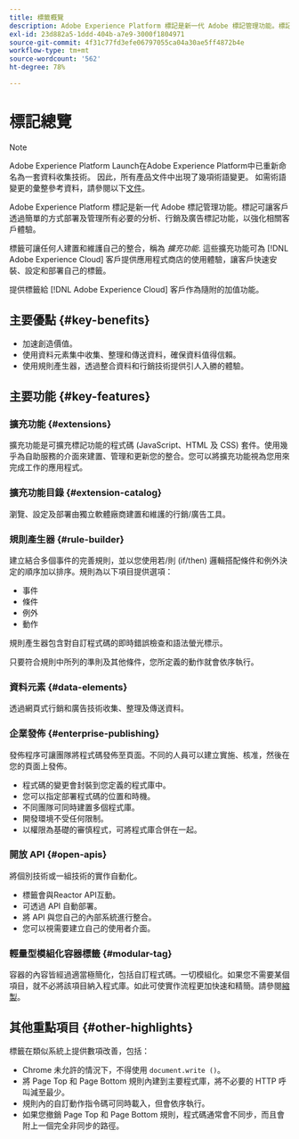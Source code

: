 ```yaml
---
title: 標籤概覽
description: Adobe Experience Platform 標記是新一代 Adobe 標記管理功能。標記可讓客戶透過簡單的方式部署及管理所有必要的分析、行銷及廣告標記功能，以強化相關客戶體驗。
exl-id: 23d882a5-1ddd-404b-a7e9-3000f1804971
source-git-commit: 4f31c77fd3efe06797055ca04a30ae5ff4872b4e
workflow-type: tm+mt
source-wordcount: '562'
ht-degree: 78%

---
```


# 標記總覽

>[!NOTE]
>
>Adobe Experience Platform Launch在Adobe Experience Platform中已重新命名為一套資料收集技術。 因此，所有產品文件中出現了幾項術語變更。 如需術語變更的彙整參考資料，請參閱以下[文件](./term-updates.md)。

Adobe Experience Platform 標記是新一代 Adobe 標記管理功能。標記可讓客戶透過簡單的方式部署及管理所有必要的分析、行銷及廣告標記功能，以強化相關客戶體驗。

標籤可讓任何人建置和維護自己的整合，稱為 *擴充功能*. 這些擴充功能可為 [!DNL Adobe Experience Cloud] 客戶提供應用程式商店的使用體驗，讓客戶快速安裝、設定和部署自己的標籤。

提供標籤給 [!DNL Adobe Experience Cloud] 客戶作為隨附的加值功能。

## 主要優點 {#key-benefits}

* 加速創造價值。
* 使用資料元素集中收集、整理和傳送資料，確保資料值得信賴。
* 使用規則產生器，透過整合資料和行銷技術提供引人入勝的體驗。

## 主要功能 {#key-features}

### 擴充功能 {#extensions}

擴充功能是可擴充標記功能的程式碼 (JavaScript、HTML 及 CSS) 套件。使用幾乎為自助服務的介面來建置、管理和更新您的整合。您可以將擴充功能視為您用來完成工作的應用程式。

### 擴充功能目錄 {#extension-catalog}

瀏覽、設定及部署由獨立軟體廠商建置和維護的行銷/廣告工具。

### 規則產生器 {#rule-builder}

建立結合多個事件的完善規則，並以您使用若/則 (if/then) 邏輯搭配條件和例外決定的順序加以排序。規則為以下項目提供選項：

* 事件
* 條件
* 例外
* 動作

規則產生器包含對自訂程式碼的即時錯誤檢查和語法螢光標示。

只要符合規則中所列的準則及其他條件，您所定義的動作就會依序執行。

### 資料元素 {#data-elements}

透過網頁式行銷和廣告技術收集、整理及傳送資料。

### 企業發佈 {#enterprise-publishing}

發佈程序可讓團隊將程式碼發佈至頁面。不同的人員可以建立實施、核准，然後在您的頁面上發佈。

* 程式碼的變更會封裝到您定義的程式庫中。
* 您可以指定部署程式碼的位置和時機。
* 不同團隊可同時建置多個程式庫。
* 開發環境不受任何限制。
* 以權限為基礎的審慎程式，可將程式庫合併在一起。

### 開放 API {#open-apis}

將個別技術或一組技術的實作自動化。

* 標籤會與Reactor API互動。
* 可透過 API 自動部署。
* 將  API 與您自己的內部系統進行整合。
* 您可以視需要建立自己的使用者介面。

### 輕量型模組化容器標籤 {#modular-tag}

容器的內容皆經過適當極簡化，包括自訂程式碼。一切模組化。如果您不需要某個項目，就不必將該項目納入程式庫。如此可使實作流程更加快速和精簡。請參閱[縮製](./ui/publishing/builds.md)。

## 其他重點項目 {#other-highlights}

標籤在類似系統上提供數項改善，包括：

* Chrome 未允許的情況下，不得使用 `document.write ()`。
* 將 Page Top 和 Page Bottom 規則內建到主要程式庫，將不必要的 HTTP 呼叫減至最少。
* 規則內的自訂動作指令碼可同時載入，但會依序執行。
* 如果您撤銷 Page Top 和 Page Bottom 規則，程式碼通常會不同步，而且會附上一個完全非同步的路徑。
